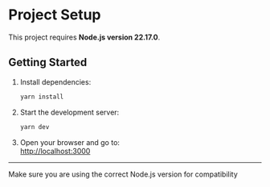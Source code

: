 # Project Setup

This project requires **Node.js version 22.17.0**.

## Getting Started

1. Install dependencies:

   ```bash
   yarn install
   ```

2. Start the development server:

   ```bash
   yarn dev
   ```

3. Open your browser and go to:  
   [http://localhost:3000](http://localhost:3000)

---

Make sure you are using the correct Node.js version for compatibility
